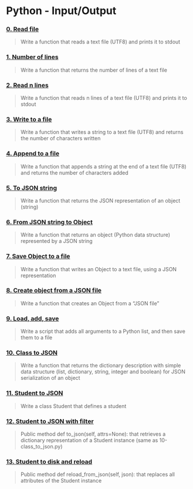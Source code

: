 # Python - Input/Output
### [0. Read file](./0-read_file.py)
> Write a function that reads a text file (UTF8) and prints it to stdout
### [1. Number of lines](./1-number_of_lines.py)
> Write a function that returns the number of lines of a text file
### [2. Read n lines](./2-read_lines.py)
> Write a function that reads n lines of a text file (UTF8) and prints it to stdout
### [3. Write to a file](./3-write_file.py)
> Write a function that writes a string to a text file (UTF8) and returns the number of characters written
### [4. Append to a file](./4-append_write.py)
> Write a function that appends a string at the end of a text file (UTF8) and returns the number of characters added
### [5. To JSON string](./5-to_json_string.py)
> Write a function that returns the JSON representation of an object (string)
### [6. From JSON string to Object](./6-from_json_string.py)
> Write a function that returns an object (Python data structure) represented by a JSON string
### [7. Save Object to a file](./7-save_to_json_file.py)
> Write a function that writes an Object to a text file, using a JSON representation
### [8. Create object from a JSON file](./8-load_from_json_file.py)
> Write a function that creates an Object from a “JSON file”
### [9. Load, add, save](./9-add_item.py)
> Write a script that adds all arguments to a Python list, and then save them to a file
### [10. Class to JSON](./10-class_to_json.py)
> Write a function that returns the dictionary description with simple data structure (list, dictionary, string, integer and boolean) for JSON serialization of an object
### [11. Student to JSON](./11-student.py)
> Write a class Student that defines a student
### [12. Student to JSON with filter](./12-student.py)
> Public method def to_json(self, attrs=None): that retrieves a dictionary representation of a Student instance (same as 10-class_to_json.py)
### [13. Student to disk and reload ](./13-student.py)
> Public method def reload_from_json(self, json): that replaces all attributes of the Student instance

